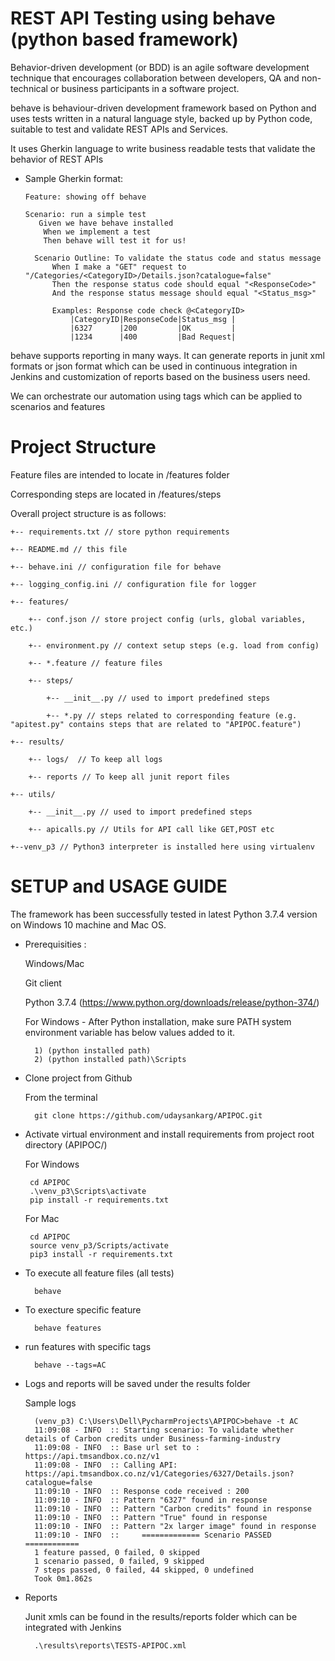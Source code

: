 # REST API Testing using behave (python based framework)
Behavior-driven development (or BDD) is an agile software development technique that encourages collaboration between developers, QA and non-technical or business participants in a software project.

behave is behaviour-driven development framework based on Python and uses tests written in a natural language style, backed up by Python code, suitable to test and validate REST APIs and Services.

It uses Gherkin language to write business readable tests that validate the behavior of REST APIs

- Sample Gherkin format:
    
      Feature: showing off behave

      Scenario: run a simple test
         Given we have behave installed
          When we implement a test
          Then behave will test it for us!
       
        Scenario Outline: To validate the status code and status message
            When I make a "GET" request to "/Categories/<CategoryID>/Details.json?catalogue=false"
            Then the response status code should equal "<ResponseCode>"
            And the response status message should equal "<Status_msg>"

            Examples: Response code check @<CategoryID>
                |CategoryID|ResponseCode|Status_msg |
                |6327      |200         |OK         |
                |1234      |400         |Bad Request|
behave supports reporting in many ways. It can generate reports in junit xml formats or json format which can be used in continuous integration in Jenkins and customization of reports based on the business users need. 

We can orchestrate our automation using tags which can be applied to scenarios and features

# Project Structure
Feature files are intended to locate in /features folder

Corresponding steps are located in /features/steps

Overall project structure is as follows:

    +-- requirements.txt // store python requirements

    +-- README.md // this file 

    +-- behave.ini // configuration file for behave

    +-- logging_config.ini // configuration file for logger

    +-- features/

        +-- conf.json // store project config (urls, global variables, etc.)

        +-- environment.py // context setup steps (e.g. load from config)

        +-- *.feature // feature files

        +-- steps/

            +-- __init__.py // used to import predefined steps

            +-- *.py // steps related to corresponding feature (e.g. "apitest.py" contains steps that are related to "APIPOC.feature")  
    
    +-- results/
    
        +-- logs/  // To keep all logs
    
        +-- reports // To keep all junit report files
    
    +-- utils/

        +-- __init__.py // used to import predefined steps
    
        +-- apicalls.py // Utils for API call like GET,POST etc    

    +--venv_p3 // Python3 interpreter is installed here using virtualenv

# SETUP and USAGE GUIDE
The framework has been successfully tested in latest Python 3.7.4 version on Windows 10 machine and Mac OS. 
- Prerequisities :

    Windows/Mac
    
    Git client 
    
    Python 3.7.4 (https://www.python.org/downloads/release/python-374/)
    
    For Windows - After Python installation, make sure PATH system environment variable has below values added to it.
        
        1) (python installed path)
        2) (python installed path)\Scripts    

- Clone project from Github

    From the terminal 
    
        git clone https://github.com/udaysankarg/APIPOC.git
 
- Activate virtual environment and install requirements from project root directory (APIPOC/) 
 
    For Windows
       
       cd APIPOC
       .\venv_p3\Scripts\activate
       pip install -r requirements.txt
    
    For Mac
    
       cd APIPOC
       source venv_p3/Scripts/activate
       pip3 install -r requirements.txt    
       
- To execute all feature files (all tests) 

        behave

- To execture specific feature

        behave features

- run features with specific tags
    
        behave --tags=AC

- Logs and reports will be saved under the results folder

     Sample logs
     
        (venv_p3) C:\Users\Dell\PycharmProjects\APIPOC>behave -t AC
        11:09:08 - INFO  :: Starting scenario: To validate whether details of Carbon credits under Business-farming-industry
        11:09:08 - INFO  :: Base url set to : https://api.tmsandbox.co.nz/v1
        11:09:08 - INFO  :: Calling API: https://api.tmsandbox.co.nz/v1/Categories/6327/Details.json?catalogue=false
        11:09:10 - INFO  :: Response code received : 200
        11:09:10 - INFO  :: Pattern "6327" found in response
        11:09:10 - INFO  :: Pattern "Carbon credits" found in response
        11:09:10 - INFO  :: Pattern "True" found in response
        11:09:10 - INFO  :: Pattern "2x larger image" found in response
        11:09:10 - INFO  ::     ============= Scenario PASSED ============
        1 feature passed, 0 failed, 0 skipped
        1 scenario passed, 0 failed, 9 skipped
        7 steps passed, 0 failed, 44 skipped, 0 undefined
        Took 0m1.862s

- Reports

    Junit xmls can be found in the results/reports folder which can be integrated with Jenkins
        
        .\results\reports\TESTS-APIPOC.xml
